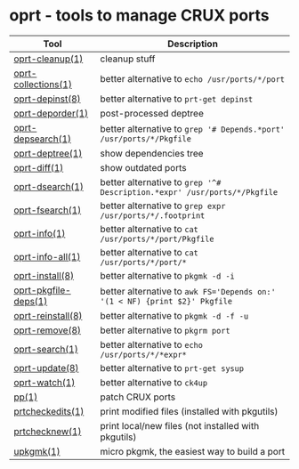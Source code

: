 # oprt - tools to manage CRUX ports

Tool | Description
-|-
[oprt-cleanup(1)](src/oprt-cleanup.1.pod) | cleanup stuff
[oprt-collections(1)](src/oprt-collections.1.pod) | better alternative to `echo /usr/ports/*/port`
[oprt-depinst(8)](src/oprt-depinst.8.pod) | better alternative to `prt-get depinst`
[oprt-deporder(1)](src/oprt-deporder.1.pod) | post-processed deptree
[oprt-depsearch(1)](src/oprt-depsearch.1.pod) | better alternative to `grep '# Depends.*port' /usr/ports/*/Pkgfile`
[oprt-deptree(1)](src/oprt-deptree.1.pod) | show dependencies tree
[oprt-diff(1)](src/oprt-diff.1.pod) | show outdated ports
[oprt-dsearch(1)](src/oprt-dsearch.1.pod) | better alternative to `grep '^# Description.*expr' /usr/ports/*/Pkgfile`
[oprt-fsearch(1)](src/oprt-fsearch.1.pod) | better alternative to `grep expr /usr/ports/*/.footprint`
[oprt-info(1)](src/oprt-info.1.pod) | better alternative to `cat /usr/ports/*/port/Pkgfile`
[oprt-info-all(1)](src/oprt-info-all.1.pod) | better alternative to `cat /usr/ports/*/port/*`
[oprt-install(8)](src/oprt-install.8.pod) | better alternative to `pkgmk -d -i`
[oprt-pkgfile-deps(1)](src/oprt-pkgfile-deps.1.pod) | better alternative to `awk FS='Depends on:' '(1 < NF) {print $2}' Pkgfile`
[oprt-reinstall(8)](src/oprt-reinstall.8.pod) | better alternative to `pkgmk -d -f -u`
[oprt-remove(8)](src/oprt-remove.8.pod) | better alternative to `pkgrm port`
[oprt-search(1)](src/oprt-search.1.pod) | better alternative to `echo /usr/ports/*/*expr*`
[oprt-update(8)](src/oprt-update.8.pod) | better alternative to `prt-get sysup`
[oprt-watch(1)](src/oprt-watch.1.pod) | better alternative to `ck4up`
[pp(1)](src/pp.1.pod) | patch CRUX ports
[prtcheckedits(1)](src/prtcheckedits.1.pod) | print modified files (installed with pkgutils)
[prtchecknew(1)](src/prtchecknew.1.pod) | print local/new files (not installed with pkgutils)
[upkgmk(1)](src/upkgmk.1.pod) | micro pkgmk, the easiest way to build a port
